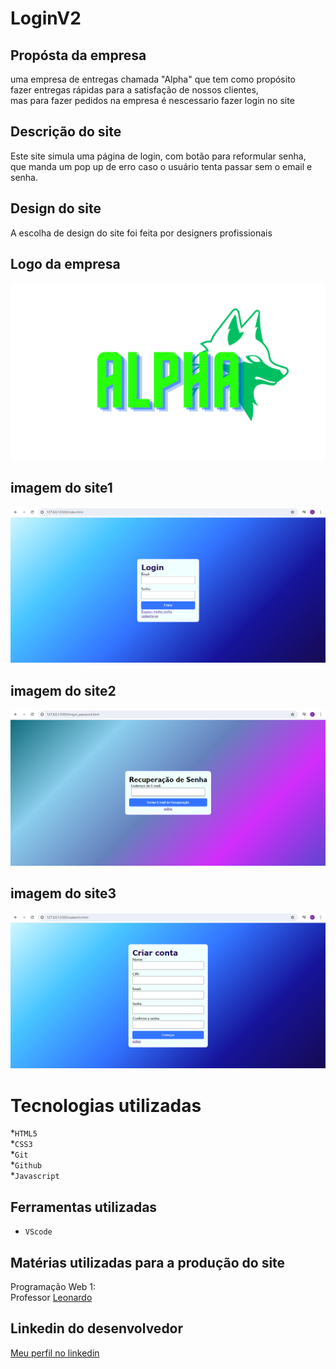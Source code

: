 # LoginV2

## Propósta da empresa
uma empresa de entregas chamada "Alpha" que tem como propósito<br>
fazer entregas rápidas para a satisfação de nossos clientes,<br>
mas para fazer pedidos na empresa é nescessario fazer login no site<br>


## Descrição do site
Este site simula uma página de login, com botão para reformular senha,<br>
que manda um pop up de erro caso o usuário tenta passar sem o email e senha.

## Design do site
A escolha de design do site foi feita por designers profissionais<br>

## Logo da empresa
![Logo da empresa](imagem/Alpha.png)

## imagem do site1
![Capa do projeto](imagem/Captura%20de%20tela%202024-04-19%20114245.png)

## imagem do site2
![Capa do projeto](imagem/Captura%20de%20tela%202024-04-19%20114314.png)

## imagem do site3
![Capa do projeto](imagem/Captura%20de%20tela%202024-04-19%20114325.png)

# Tecnologias utilizadas 
*`HTML5`<br>
*`CSS3`<br>
*`Git`<br>
*`Github`<br>
*`Javascript`<br>

## Ferramentas utilizadas 
* `VScode` 

## Matérias utilizadas para a produção do site
Programação Web 1:<br>
Professor [Leonardo](https://github.com/leonardorochamarista)<br>

## Linkedin do desenvolvedor
[Meu perfil no linkedin](https://www.linkedin.com/in/eric-mendes-moreira-b5a49b301/)
